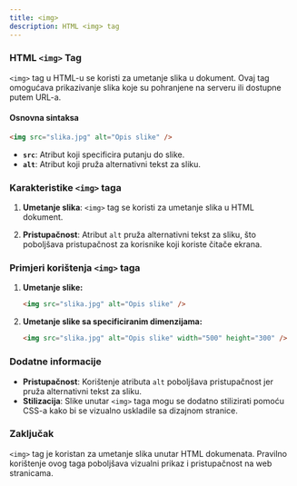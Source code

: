 ```yaml
---
title: <img>
description: HTML <img> tag
---
```


### HTML `<img>` Tag

`<img>` tag u HTML-u se koristi za umetanje slika u dokument. Ovaj tag omogućava prikazivanje slika koje su pohranjene na serveru ili dostupne putem URL-a.

#### Osnovna sintaksa

```html
<img src="slika.jpg" alt="Opis slike" />
```

- **`src`**: Atribut koji specificira putanju do slike.
- **`alt`**: Atribut koji pruža alternativni tekst za sliku.

### Karakteristike `<img>` taga

1. **Umetanje slika**:
   `<img>` tag se koristi za umetanje slika u HTML dokument.

2. **Pristupačnost**:
   Atribut `alt` pruža alternativni tekst za sliku, što poboljšava pristupačnost za korisnike koji koriste čitače ekrana.

### Primjeri korištenja `<img>` taga

1. **Umetanje slike:**

   ```html
   <img src="slika.jpg" alt="Opis slike" />
   ```

2. **Umetanje slike sa specificiranim dimenzijama:**
   ```html
   <img src="slika.jpg" alt="Opis slike" width="500" height="300" />
   ```

### Dodatne informacije

- **Pristupačnost**: Korištenje atributa `alt` poboljšava pristupačnost jer pruža alternativni tekst za sliku.
- **Stilizacija**: Slike unutar `<img>` taga mogu se dodatno stilizirati pomoću CSS-a kako bi se vizualno uskladile sa dizajnom stranice.

### Zaključak

`<img>` tag je koristan za umetanje slika unutar HTML dokumenata. Pravilno korištenje ovog taga poboljšava vizualni prikaz i pristupačnost na web stranicama.
